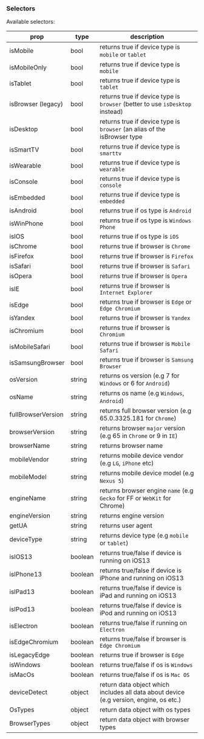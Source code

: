 ### Selectors

Available selectors:

| prop               | type    | description                                                                            |
| ------------------ | ------- | -------------------------------------------------------------------------------------- |
| isMobile           | bool    | returns true if device type is `mobile` or `tablet`                                    |
| isMobileOnly       | bool    | returns true if device type is `mobile`                                                |
| isTablet           | bool    | returns true if device type is `tablet`                                                |
| isBrowser (legacy) | bool    | returns true if device type is `browser` (better to use `isDesktop` instead)           |
| isDesktop          | bool    | returns true if device type is `browser` (an alias of the isBrowser type               |
| isSmartTV          | bool    | returns true if device type is `smarttv`                                               |
| isWearable         | bool    | returns true if device type is `wearable`                                              |
| isConsole          | bool    | returns true if device type is `console`                                               |
| isEmbedded         | bool    | returns true if device type is `embedded`                                              |
| isAndroid          | bool    | returns true if os type is `Android`                                                   |
| isWinPhone         | bool    | returns true if os type is `Windows Phone`                                             |
| isIOS              | bool    | returns true if os type is `iOS`                                                       |
| isChrome           | bool    | returns true if browser is `Chrome`                                                    |
| isFirefox          | bool    | returns true if browser is `Firefox`                                                   |
| isSafari           | bool    | returns true if browser is `Safari`                                                    |
| isOpera            | bool    | returns true if browser is `Opera`                                                     |
| isIE               | bool    | returns true if browser is `Internet Explorer`                                         |
| isEdge             | bool    | returns true if browser is `Edge` or `Edge Chromium`                                   |
| isYandex           | bool    | returns true if browser is `Yandex`                                                    |
| isChromium         | bool    | returns true if browser is `Chromium`                                                  |
| isMobileSafari     | bool    | returns true if browser is `Mobile Safari`                                             |
| isSamsungBrowser   | bool    | returns true if browser is `Samsung Browser`                                           |
| osVersion          | string  | returns os version (e.g 7 for `Windows` or 6 for `Android`)                            |
| osName             | string  | returns os name (e.g `Windows`, `Android`)                                             |
| fullBrowserVersion | string  | returns full browser version (e.g 65.0.3325.181 for `Chrome`)                          |
| browserVersion     | string  | returns browser `major` version (e.g 65 in `Chrome` or 9 in `IE`)                      |
| browserName        | string  | returns browser name                                                                   |
| mobileVendor       | string  | returns mobile device vendor (e.g `LG`, `iPhone` etc)                                  |
| mobileModel        | string  | returns mobile device model (e.g `Nexus 5`)                                            |
| engineName         | string  | returns browser engine `name` (e.g `Gecko` for FF or `WebKit` for Chrome)              |
| engineVersion      | string  | returns engine version                                                                 |
| getUA              | string  | returns user agent                                                                     |
| deviceType         | string  | returns device type (e.g `mobile` or `tablet`)                                         |
| isIOS13            | boolean | returns true/false if device is running on iOS13                                       |
| isIPhone13         | boolean | returns true/false if device is iPhone and running on iOS13                            |
| isIPad13           | boolean | returns true/false if device is iPad and running on iOS13                              |
| isIPod13           | boolean | returns true/false if device is iPod and running on iOS13                              |
| isElectron         | boolean | returns true/false if running on `Electron`                                            |
| isEdgeChromium     | boolean | returns true/false if browser is `Edge Chromium`                                       |
| isLegacyEdge       | boolean | returns true if browser is `Edge`                                                      |
| isWindows          | boolean | returns true/false if os is `Windows`                                                  |
| isMacOs            | boolean | returns true/false if os is `Mac OS`                                                   |
| deviceDetect       | object  | return data object which includes all data about device (e.g version, engine, os etc.) |
| OsTypes            | object  | return data object with os types                                                       |
| BrowserTypes       | object  | return data object with browser types                                                  |

